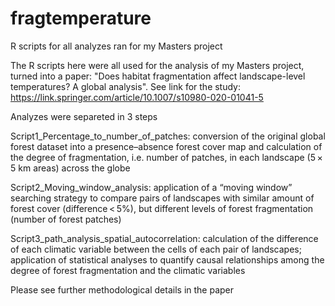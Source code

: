 # fragtemperature
R scripts for all analyzes ran for my Masters project

The R scripts here were all used for the analysis of my Masters project, turned into a paper: "Does habitat fragmentation affect landscape-level temperatures? A global analysis". See link for the study: https://link.springer.com/article/10.1007/s10980-020-01041-5

Analyzes were separeted in 3 steps

Script1_Percentage_to_number_of_patches: conversion of the original global forest dataset into a presence–absence forest cover map and calculation of the degree of fragmentation, i.e. number of patches, in each landscape (5 × 5 km areas) across the globe

Script2_Moving_window_analysis: application of a “moving window” searching strategy to compare pairs of landscapes with similar amount of forest cover (difference < 5%), but different levels of forest fragmentation (number of forest patches)

Script3_path_analysis_spatial_autocorrelation: calculation of the difference of each climatic variable between the cells of each pair of landscapes; application of statistical analyses to quantify causal relationships among the degree of forest fragmentation and the climatic variables

Please see further methodological details in the paper
